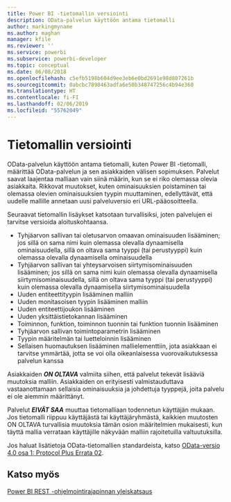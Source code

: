 ```yaml
---
title: Power BI -tietomallin versiointi
description: OData-palvelun käyttöön antama tietomalli
author: markingmyname
ms.author: maghan
manager: kfile
ms.reviewer: ''
ms.service: powerbi
ms.subservice: powerbi-developer
ms.topic: conceptual
ms.date: 06/08/2018
ms.openlocfilehash: c5efb5198b604d9ee3eb6e0bd2691e98d807261b
ms.sourcegitcommit: 0abcbc7898463adfa6e50b348747256c4b94e360
ms.translationtype: HT
ms.contentlocale: fi-FI
ms.lasthandoff: 02/06/2019
ms.locfileid: "55762049"
---
```

# <a name="data-model-versioning"></a>Tietomallin versiointi

OData-palvelun käyttöön antama tietomalli, kuten Power BI -tietomalli, määrittää OData-palvelun ja sen asiakkaiden välisen sopimuksen. Palvelut saavat laajentaa malliaan vain siinä määrin, kun se ei riko olemassa olevia asiakkaita. Rikkovat muutokset, kuten ominaisuuksien poistaminen tai olemassa olevien ominaisuuksien tyypin muuttaminen, edellyttävät, että uudelle mallille annetaan uusi palveluversio eri URL-pääosoitteella.  
  
Seuraavat tietomallin lisäykset katsotaan turvallisiksi, joten palvelujen ei tarvitse versioida aloituskohtaansa.  
  
* Tyhjäarvon sallivan tai oletusarvon omaavan ominaisuuden lisääminen; jos sillä on sama nimi kuin olemassa olevalla dynaamisella ominaisuudella, sillä on oltava sama tyyppi (tai perustyyppi) kuin olemassa olevalla dynaamisella ominaisuudella  
* Tyhjäarvon sallivan tai yhteysarvoisen siirtymisominaisuuden lisääminen; jos sillä on sama nimi kuin olemassa olevalla dynaamisella siirtymisominaisuudella, sillä on oltava sama tyyppi (tai perustyyppi) kuin olemassa olevalla dynaamisella siirtymisominaisuudella  
* Uuden entiteettityypin lisääminen malliin  
* Uuden monitasoisen tyypin lisääminen malliin  
* Uuden entiteettijoukon lisääminen  
* Uuden yksittäistietokannan lisääminen  
* Toiminnon, funktion, toiminnon tuonnin tai funktion tuonnin lisääminen
* Tyhjäarvon sallivan toimintoparametrin lisääminen  
* Tyypin määritelmän tai luetteloinnin lisääminen  
* Sellaisen huomautuksen lisääminen mallielementtiin, jota asiakkaan ei tarvitse ymmärtää, jotta se voi olla oikeanlaisessa vuorovaikutuksessa palvelun kanssa  
  
Asiakkaiden ***ON OLTAVA*** valmiita siihen, että palvelut tekevät lisääviä muutoksia malliin. Asiakkaiden on erityisesti valmistauduttava vastaanottamaan sellaisia ominaisuuksia ja johdettuja tyyppejä, joita palvelu ei ole aiemmin määrittänyt.  
  
Palvelut ***EIVÄT SAA*** muuttaa tietomalliaan todennetun käyttäjän mukaan. Jos tietomalli riippuu käyttäjästä tai käyttäjäryhmästä, kaikkien muutosten ON OLTAVA turvallisia muutoksia tämän osion määritelmien mukaisesti, kun täyttä mallia verrataan käyttäjille näkyvään malliin rajoitetuilla valtuutuksilla.  
  
Jos haluat lisätietoja OData-tietomallien standardeista, katso [OData-versio 4.0 osa 1: Protocol Plus Errata 02](http://docs.oasis-open.org/odata/odata/v4.0/odata-v4.0-part1-protocol.html).  
  
## <a name="see-also"></a>Katso myös
[Power BI REST -ohjelmointirajapinnan yleiskatsaus](https://docs.microsoft.com/rest/api/power-bi/)  